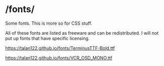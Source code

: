 # /fonts/

Some fonts. This is more so for CSS stuff.

All of these fonts are listed as freeware and can be redistributed. I will not put up fonts that have specific licensing.

https://talan122.github.io/fonts/TerminusTTF-Bold.ttf

https://talan122.github.io/fonts/VCR_OSD_MONO.ttf